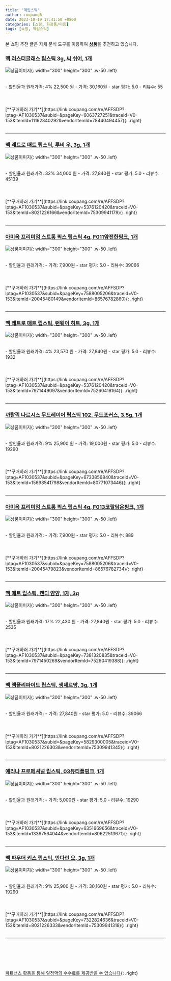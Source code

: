 ```yaml
---
title: "맥립스틱"
author: coupang6
date: 2023-10-19 17:41:50 +0800
categories: [쇼핑, 화장품/미용]
tags: [쇼핑, 맥립스틱]
---
```


본 쇼핑 추천 글은 자체 분석 도구를 이용하여 [**상품**](https://link.coupang.com/a/bao1ui)을 추천하고 있습니다.

### [맥 러스터글래스 립스틱 3g, 씨 쉬어, 1개](https://link.coupang.com/re/AFFSDP?lptag=AF1030537&subid=&pageKey=6063727251&traceid=V0-153&itemId=11162340292&vendorItemId=78440494457)

![상품이미지](https://thumbnail6.coupangcdn.com/thumbnails/remote/230x230ex/image/retail/images/2710021877950331-408a7270-9908-44fa-9184-3ef8bbd06029.jpg){: width="300" height="300" .w-50 .left}


<br>
- 할인율과 원래가격: 4%  22,500   원
- 가격: 30,160원
- star 평가: 5.0
- 리뷰수: 55
<br>
<br>
<br>
<br>
[**구매하러 가기**](https://link.coupang.com/re/AFFSDP?lptag=AF1030537&subid=&pageKey=6063727251&traceid=V0-153&itemId=11162340292&vendorItemId=78440494457){: .right}
<br>
<br>

---

### [맥 레트로 매트 립스틱, 루비 우, 3g, 1개](https://link.coupang.com/re/AFFSDP?lptag=AF1030537&subid=&pageKey=5376120420&traceid=V0-153&itemId=8021226166&vendorItemId=75309941179)

![상품이미지](https://thumbnail10.coupangcdn.com/thumbnails/remote/230x230ex/image/retail/images/3935758943155169-2a1eb10b-d8d5-4912-990e-09a38f9f3756.png){: width="300" height="300" .w-50 .left}


<br>
- 할인율과 원래가격: 32%  34,000   원
- 가격: 27,840원
- star 평가: 5.0
- 리뷰수: 45139
<br>
<br>
<br>
<br>
[**구매하러 가기**](https://link.coupang.com/re/AFFSDP?lptag=AF1030537&subid=&pageKey=5376120420&traceid=V0-153&itemId=8021226166&vendorItemId=75309941179){: .right}
<br>
<br>

---

### [아미옥 프리미엄 스트롱 픽스 립스틱 4g, F011얌전한핑크, 1개](https://link.coupang.com/re/AFFSDP?lptag=AF1030537&subid=&pageKey=7588005206&traceid=V0-153&itemId=20045480149&vendorItemId=86576782860)

![상품이미지](https://thumbnail7.coupangcdn.com/thumbnails/remote/230x230ex/image/vendor_inventory/59ad/761c590e327f4376a1c66d71248380ebd0ded2f983f41a1560d8743b9112.jpg){: width="300" height="300" .w-50 .left}


<br>
- 할인율과 원래가격: 
- 가격: 7,900원
- star 평가: 5.0
- 리뷰수: 39066
<br>
<br>
<br>
<br>
[**구매하러 가기**](https://link.coupang.com/re/AFFSDP?lptag=AF1030537&subid=&pageKey=7588005206&traceid=V0-153&itemId=20045480149&vendorItemId=86576782860){: .right}
<br>
<br>

---

### [맥 레트로 매트 립스틱, 런웨이 히트, 3g, 1개](https://link.coupang.com/re/AFFSDP?lptag=AF1030537&subid=&pageKey=5376120420&traceid=V0-153&itemId=7971449097&vendorItemId=75260418164)

![상품이미지](https://thumbnail10.coupangcdn.com/thumbnails/remote/230x230ex/image/retail/images/1194282403575962-82c127be-a56c-4add-a618-70136d506e4d.jpg){: width="300" height="300" .w-50 .left}


<br>
- 할인율과 원래가격: 4%  23,570   원
- 가격: 27,840원
- star 평가: 5.0
- 리뷰수: 1932
<br>
<br>
<br>
<br>
[**구매하러 가기**](https://link.coupang.com/re/AFFSDP?lptag=AF1030537&subid=&pageKey=5376120420&traceid=V0-153&itemId=7971449097&vendorItemId=75260418164){: .right}
<br>
<br>

---

### [까탈릭 나르시스 무드레이어 립스틱 102. 무드포커스, 3.5g, 1개](https://link.coupang.com/re/AFFSDP?lptag=AF1030537&subid=&pageKey=6733856840&traceid=V0-153&itemId=15698541798&vendorItemId=80771073446)

![상품이미지](https://thumbnail10.coupangcdn.com/thumbnails/remote/230x230ex/image/vendor_inventory/8ee7/44b2fb8a5147b56c10beba4da06fcf6f4ef7def4d24393dbbfee3166eeed.jpg){: width="300" height="300" .w-50 .left}


<br>
- 할인율과 원래가격: 9%  25,900   원
- 가격: 19,000원
- star 평가: 5.0
- 리뷰수: 19290
<br>
<br>
<br>
<br>
[**구매하러 가기**](https://link.coupang.com/re/AFFSDP?lptag=AF1030537&subid=&pageKey=6733856840&traceid=V0-153&itemId=15698541798&vendorItemId=80771073446){: .right}
<br>
<br>

---

### [아미옥 프리미엄 스트롱 픽스 립스틱 4g, F013코랄담은핑크, 1개](https://link.coupang.com/re/AFFSDP?lptag=AF1030537&subid=&pageKey=7588005206&traceid=V0-153&itemId=20045479823&vendorItemId=86576782734)

![상품이미지](https://thumbnail6.coupangcdn.com/thumbnails/remote/230x230ex/image/vendor_inventory/1a37/67fb51a95f8c6817b8f41aec48776ff39dbcb597678ded99469c71b661b4.jpg){: width="300" height="300" .w-50 .left}


<br>
- 할인율과 원래가격: 
- 가격: 7,900원
- star 평가: 5.0
- 리뷰수: 889
<br>
<br>
<br>
<br>
[**구매하러 가기**](https://link.coupang.com/re/AFFSDP?lptag=AF1030537&subid=&pageKey=7588005206&traceid=V0-153&itemId=20045479823&vendorItemId=86576782734){: .right}
<br>
<br>

---

### [맥 매트 립스틱, 캔디 얌얌, 1개, 3g](https://link.coupang.com/re/AFFSDP?lptag=AF1030537&subid=&pageKey=7381320835&traceid=V0-153&itemId=7971450269&vendorItemId=75260419388)

![상품이미지](https://thumbnail9.coupangcdn.com/thumbnails/remote/230x230ex/image/retail/images/1196881816236284-0e7fa2e7-aa5f-409b-8995-d4526873c457.jpg){: width="300" height="300" .w-50 .left}


<br>
- 할인율과 원래가격: 17%  22,430   원
- 가격: 27,840원
- star 평가: 5.0
- 리뷰수: 2535
<br>
<br>
<br>
<br>
[**구매하러 가기**](https://link.coupang.com/re/AFFSDP?lptag=AF1030537&subid=&pageKey=7381320835&traceid=V0-153&itemId=7971450269&vendorItemId=75260419388){: .right}
<br>
<br>

---

### [맥 앰플리파이드 립스틱, 생제르망, 3g, 1개](https://link.coupang.com/re/AFFSDP?lptag=AF1030537&subid=&pageKey=5829300005&traceid=V0-153&itemId=8021226303&vendorItemId=75309941345)

![상품이미지](https://thumbnail6.coupangcdn.com/thumbnails/remote/230x230ex/image/retail/images/2633230871049535-b274e6c2-648f-4aa4-a6a0-db75022ddf5a.jpg){: width="300" height="300" .w-50 .left}


<br>
- 할인율과 원래가격: 
- 가격: 27,840원
- star 평가: 5.0
- 리뷰수: 39066
<br>
<br>
<br>
<br>
[**구매하러 가기**](https://link.coupang.com/re/AFFSDP?lptag=AF1030537&subid=&pageKey=5829300005&traceid=V0-153&itemId=8021226303&vendorItemId=75309941345){: .right}
<br>
<br>

---

### [예리나 프로페셔널 립스틱, 03뷰티플핑크, 1개](https://link.coupang.com/re/AFFSDP?lptag=AF1030537&subid=&pageKey=6351669656&traceid=V0-153&itemId=13367564044&vendorItemId=80622513671)

![상품이미지](https://thumbnail7.coupangcdn.com/thumbnails/remote/230x230ex/image/vendor_inventory/a771/1c57863ed8b09b63b1453f96343bac1b2a311e5f34e6e1d9de46320b8f54.jpg){: width="300" height="300" .w-50 .left}


<br>
- 할인율과 원래가격: 
- 가격: 5,000원
- star 평가: 5.0
- 리뷰수: 19290
<br>
<br>
<br>
<br>
[**구매하러 가기**](https://link.coupang.com/re/AFFSDP?lptag=AF1030537&subid=&pageKey=6351669656&traceid=V0-153&itemId=13367564044&vendorItemId=80622513671){: .right}
<br>
<br>

---

### [맥 파우더 키스 립스틱, 만다린 오, 3g, 1개](https://link.coupang.com/re/AFFSDP?lptag=AF1030537&subid=&pageKey=7322824636&traceid=V0-153&itemId=8021226333&vendorItemId=75309941318)

![상품이미지](https://thumbnail7.coupangcdn.com/thumbnails/remote/230x230ex/image/retail/images/2618668706643904-cef898ba-f3d7-4594-8e13-bbb7db8626ab.jpg){: width="300" height="300" .w-50 .left}


<br>
- 할인율과 원래가격: 9%  25,900   원
- 가격: 30,160원
- star 평가: 5.0
- 리뷰수: 19290
<br>
<br>
<br>
<br>
[**구매하러 가기**](https://link.coupang.com/re/AFFSDP?lptag=AF1030537&subid=&pageKey=7322824636&traceid=V0-153&itemId=8021226333&vendorItemId=75309941318){: .right}
<br>
<br>

---
<br><br><br><br><br> [파트너스 활동을 통해 일정액의 수수료를 제공받을 수 있습니다](https://link.coupang.com/a/bao1ui){: .right}